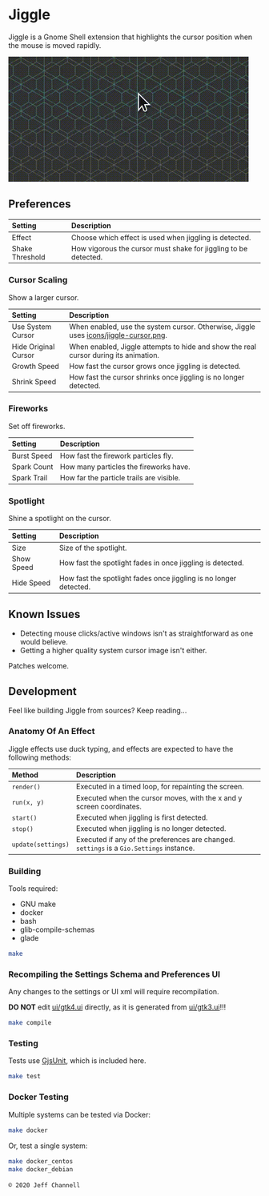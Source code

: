 # Jiggle

Jiggle is a Gnome Shell extension that highlights the cursor position when the mouse is moved rapidly.

![GIF of mouse cursor growing as it is shaken](https://github.com/jeffchannell/jiggle/blob/master/screenshot.gif?raw=true)

## Preferences

| Setting | Description |
|:---|:---|
| Effect | Choose which effect is used when jiggling is detected. |
| Shake Threshold | How vigorous the cursor must shake for jiggling to be detected. |

### Cursor Scaling

Show a larger cursor.

| Setting | Description |
|:---|:---|
| Use System Cursor | When enabled, use the system cursor. Otherwise, Jiggle uses [icons/jiggle-cursor.png](icons/jiggle-cursor.png). |
| Hide Original Cursor | When enabled, Jiggle attempts to hide and show the real cursor during its animation. |
| Growth Speed | How fast the cursor grows once jiggling is detected. |
| Shrink Speed | How fast the cursor shrinks once jiggling is no longer detected. |

### Fireworks

Set off fireworks.

| Setting | Description |
|:---|:---|
| Burst Speed | How fast the firework particles fly. |
| Spark Count | How many particles the fireworks have. |
| Spark Trail | How far the particle trails are visible. |

### Spotlight

Shine a spotlight on the cursor.

| Setting | Description |
|:---|:---|
| Size | Size of the spotlight. |
| Show Speed | How fast the spotlight fades in once jiggling is detected. |
| Hide Speed | How fast the spotlight fades once jiggling is no longer detected. |

## Known Issues

* Detecting mouse clicks/active windows isn't as straightforward as one would believe.
* Getting a higher quality system cursor image isn't either.

Patches welcome.

## Development

Feel like building Jiggle from sources? Keep reading...

### Anatomy Of An Effect

Jiggle effects use duck typing, and effects are expected to have the following methods:

| Method | Description |
|:---|:---|
| `render()` | Executed in a timed loop, for repainting the screen. |
| `run(x, y)` | Executed when the cursor moves, with the x and y screen coordinates. |
| `start()` | Executed when jiggling is first detected. |
| `stop()` | Executed when jiggling is no longer detected. |
| `update(settings)` | Executed if any of the preferences are changed. `settings` is a `Gio.Settings` instance. |

### Building

Tools required:

* GNU make
* docker
* bash
* glib-compile-schemas
* glade

```bash
make
```

### Recompiling the Settings Schema and Preferences UI

Any changes to the settings or UI xml will require recompilation.

**DO NOT** edit [ui/gtk4.ui](ui/gtk4.ui) directly, as it is generated from [ui/gtk3.ui](ui/gtk3.ui)!!!

```bash
make compile
```

### Testing

Tests use [GjsUnit](https://github.com/romu70/GjsUnit/), which is included here.

```bash
make test
```

### Docker Testing

Multiple systems can be tested via Docker:

```bash
make docker
```

Or, test a single system:

```bash
make docker_centos
make docker_debian
```

`© 2020 Jeff Channell`
